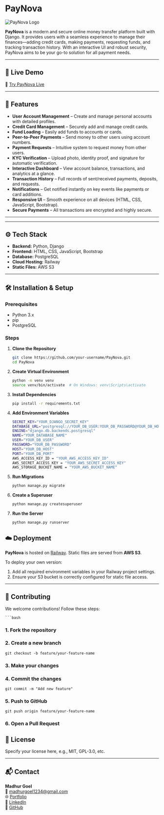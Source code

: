 # PayNova

![PayNova Logo](https://drive.google.com/file/d/10CEHukqyfkR0dB9osdk2AwZbNKHSB65U/view?usp=sharing)

**PayNova** is a modern and secure online money transfer platform built with Django. It provides users with a seamless experience to manage their finances—adding credit cards, making payments, requesting funds, and tracking transaction history. With an interactive UI and robust security, PayNova aims to be your go-to solution for all payment needs.

---

## 🚀 Live Demo

🔗 [Try PayNova Live](https://web-production-b4eb5.up.railway.app/)

---

## 🌟 Features

- **User Account Management** – Create and manage personal accounts with detailed profiles.
- **Credit Card Management** – Securely add and manage credit cards.
- **Fund Loading** – Easily add funds to accounts or cards.
- **Peer-to-Peer Payments** – Send money to other users using account numbers.
- **Payment Requests** – Intuitive system to request money from other users.
- **KYC Verification** – Upload photo, identity proof, and signature for automatic verification.
- **Interactive Dashboard** – View account balance, transactions, and analytics at a glance.
- **Transaction History** – Full records of sent/received payments, deposits, and requests.
- **Notifications** – Get notified instantly on key events like payments or card additions.
- **Responsive UI** – Smooth experience on all devices (HTML, CSS, JavaScript, Bootstrap).
- **Secure Payments** – All transactions are encrypted and highly secure.

---

---

## ⚙️ Tech Stack

- **Backend:** Python, Django  
- **Frontend:** HTML, CSS, JavaScript, Bootstrap  
- **Database:** PostgreSQL  
- **Cloud Hosting:** Railway  
- **Static Files:** AWS S3  

---

## 🛠️ Installation & Setup

### Prerequisites

- Python 3.x
- pip
- PostgreSQL

### Steps

1. **Clone the Repository**
   ```bash
   git clone https://github.com/your-username/PayNova.git
   cd PayNova

2. **Create Virtual Environment**
    ```bash 
    python -m venv venv
    source venv/bin/activate  # On Windows: venv\Scripts\activate


3. **Install Dependencies**
    ```bash 
    pip install -r requirements.txt

4. **Add Environment Variables**
    ```bash 
    SECRET_KEY="YOUR_DJANGO_SECRET_KEY"
    DATABASE_URL="postgresql://YOUR_DB_USER:YOUR_DB_PASSWORD@YOUR_DB_HOST:YOUR_DB_PORT/YOUR_DB_NAME"
    ENGINE="django.db.backends.postgresql"
    NAME="YOUR_DATABASE_NAME"
    USER="YOUR_DB_USER"
    PASSWORD="YOUR_DB_PASSWORD"
    HOST="YOUR_DB_HOST"
    PORT="YOUR_DB_PORT"
    AWS_ACCESS_KEY_ID = "YOUR_AWS_ACCESS_KEY_ID"
    AWS_SECRET_ACCESS_KEY = "YOUR_AWS_SECRET_ACCESS_KEY"
    AWS_STORAGE_BUCKET_NAME = "YOUR_AWS_BUCKET_NAME"

5. **Run Migrations**
    ```bash 
    python manage.py migrate

6. **Create a Superuser**
    ```bash
    python manage.py createsuperuser

7. **Run the Server**
    ```bash
    python manage.py runserver

## ☁️ Deployment

**PayNova** is hosted on [Railway](https://railway.app/). Static files are served from **AWS S3**.

To deploy your own version:

1. Add all required environment variables in your Railway project settings.
2. Ensure your S3 bucket is correctly configured for static file access.

---

## 🤝 Contributing

We welcome contributions! Follow these steps:

    ```bash
### 1. Fork the repository
### 2. Create a new branch
    git checkout -b feature/your-feature-name

### 3. Make your changes

### 4. Commit the changes
    git commit -m "Add new feature"

### 5. Push to GitHub
    git push origin feature/your-feature-name

### 6. Open a Pull Request

## 📄 License
Specify your license here, e.g., MIT, GPL-3.0, etc.

---

## 📬 Contact

**Madhur Goel**  
📧 [madhurgoel1234@gmail.com](mailto:madhurgoel1234@gmail.com)  
🌐 [Portfolio](https://portfolio-madhur-bay.vercel.app)  
🔗 [LinkedIn](https://www.linkedin.com/in/madhur-goel-mg)  
🐙 [GitHub](https://github.com/MadhurGoel8864)
